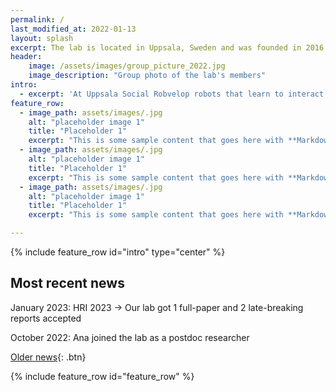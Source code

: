 ```yaml
---
permalink: /
last_modified_at: 2022-01-13
layout: splash
excerpt: The lab is located in Uppsala, Sweden and was founded in 2016 by Ginevra Castellano.
header:
    image: /assets/images/group_picture_2022.jpg
    image_description: "Group photo of the lab's members"
intro: 
  - excerpt: 'At Uppsala Social Robvelop robots that learn to interact socially with humans and bring benefits to the society we live in, for example in application areas such as education, e-learning, healthcare and assistive technology.'
feature_row:
  - image_path: assets/images/.jpg
    alt: "placeholder image 1"
    title: "Placeholder 1"
    excerpt: "This is some sample content that goes here with **Markdown** formatting."
  - image_path: assets/images/.jpg
    alt: "placeholder image 1"
    title: "Placeholder 1"
    excerpt: "This is some sample content that goes here with **Markdown** formatting."
  - image_path: assets/images/.jpg
    alt: "placeholder image 1"
    title: "Placeholder 1"
    excerpt: "This is some sample content that goes here with **Markdown** formatting."

---
```


{% include feature_row id="intro" type="center" %}

## Most recent news
January 2023: HRI 2023 -> Our lab got 1 full-paper and 2 late-breaking reports accepted

October 2022: Ana joined the lab as a postdoc researcher

[Older news](news){: .btn}

{% include feature_row id="feature_row" %}
